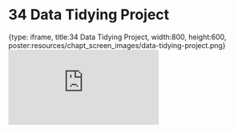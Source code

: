 # 34 Data Tidying Project
 
{type: iframe, title:34 Data Tidying Project, width:800, height:600, poster:resources/chapt_screen_images/data-tidying-project.png}
![](https://datatrail-jhu.github.io/DataTrail/no_toc/data-tidying-project.html)
 

 
